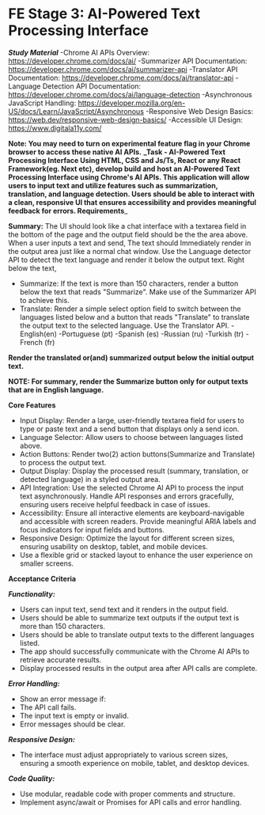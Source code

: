 # FE Stage 3: AI-Powered Text Processing Interface

**_Study Material_**
-Chrome AI APIs Overview: https://developer.chrome.com/docs/ai/
-Summarizer API Documentation: https://developer.chrome.com/docs/ai/summarizer-api
-Translator API Documentation: https://developer.chrome.com/docs/ai/translator-api
-Language Detection API Documentation: https://developer.chrome.com/docs/ai/language-detection
-Asynchronous JavaScript Handling: https://developer.mozilla.org/en-US/docs/Learn/JavaScript/Asynchronous
-Responsive Web Design Basics: https://web.dev/responsive-web-design-basics/
-Accessible UI Design: https://www.digitala11y.com/

**Note: You may need to turn on experimental feature flag in your Chrome browser to access these native AI APIs.**
**\_Task - AI-Powered Text Processing Interface
Using HTML, CSS and Js/Ts, React or any React Framework(eg. Next etc), develop build and host an AI-Powered Text Processing Interface using Chrome's AI APIs. This application will allow users to input text and utilize features such as summarization, translation, and language detection. Users should be able to interact with a clean, responsive UI that ensures accessibility and provides meaningful feedback for errors.
Requirements**\_

**Summary:**
The UI should look like a chat interface with a textarea field in the bottom of the page and the output field should be the the area above.
When a user inputs a text and send, The text should Immediately render in the output area just like a normal chat window.
Use the Language detector API to detect the text language and render it below the output text.
Right below the text,

- Summarize: If the text is more than 150 characters, render a button below the text that reads "Summarize". Make use of the Summarizer API to achieve this.
- Translate: Render a simple select option field to switch between the languages listed below and a button that reads "Translate" to translate the output text to the selected language. Use the Translator API.
  -English(en)
  -Portuguese (pt)
  -Spanish (es)
  -Russian (ru)
  -Turkish (tr)
  -French (fr)

**Render the translated or(and) summarized output below the initial output text.**

**NOTE: For summary, render the Summarize button only for output texts that are in English language.**

**Core Features**

- Input Display: Render a large, user-friendly textarea field for users to type or paste text and a send button that displays only a send icon.
- Language Selector: Allow users to choose between languages listed above.
- Action Buttons: Render two(2) action buttons(Summarize and Translate) to process the output text.
- Output Display: Display the processed result (summary, translation, or detected language) in a styled output area.
- API Integration: Use the selected Chrome AI API to process the input text asynchronously. Handle API responses and errors gracefully, ensuring users receive helpful feedback in case of issues.
- Accessibility: Ensure all interactive elements are keyboard-navigable and accessible with screen readers. Provide meaningful ARIA labels and focus indicators for input fields and buttons.
- Responsive Design: Optimize the layout for different screen sizes, ensuring usability on desktop, tablet, and mobile devices.
- Use a flexible grid or stacked layout to enhance the user experience on smaller screens.

**Acceptance Criteria**

**_Functionality:_**

- Users can input text, send text and it renders in the output field.
- Users should be able to summarize text outputs if the output text is more than 150 characters.
- Users should be able to translate output texts to the different languages listed.
- The app should successfully communicate with the Chrome AI APIs to retrieve accurate results.
- Display processed results in the output area after API calls are complete.

**_Error Handling:_**

- Show an error message if:
- The API call fails.
- The input text is empty or invalid.
- Error messages should be clear.

**_Responsive Design:_**

- The interface must adjust appropriately to various screen sizes, ensuring a smooth experience on mobile, tablet, and desktop devices.

**_Code Quality:_**

- Use modular, readable code with proper comments and structure.
- Implement async/await or Promises for API calls and error handling.


